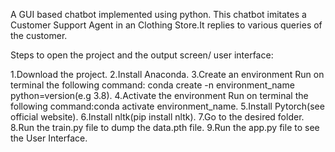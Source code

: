 A GUI based chatbot implemented using python.
This chatbot imitates a Customer Support Agent in an Clothing Store.It replies to various queries of the customer.

Steps to open the project and the output screen/ user interface:

  1.Download the project.
  2.Install Anaconda.
  3.Create an environment
   Run on terminal the following command: conda create -n environment_name python=version(e.g 3.8).
  4.Activate the environment
    Run on terminal the following command:conda activate environment_name.
  5.Install Pytorch(see official website).
  6.Install nltk(pip install nltk).
  7.Go to the desired folder.
  8.Run the train.py file to dump the data.pth file.
  9.Run the app.py file to see the User Interface.
